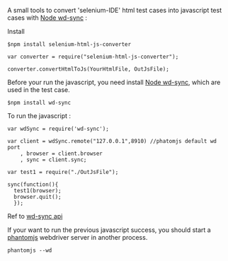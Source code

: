 A small tools to convert 'selenium-IDE' html test cases into javascript test cases with <a href='https://github.com/sebv/node-wd-sync'>Node wd-sync</a> :

Install
```
$npm install selenium-html-js-converter
```

```
var converter = require("selenium-html-js-converter");

converter.convertHtmlToJs(YourHtmlFile, OutJsFile);
```

Before your run the javascript, you need install <a href='https://github.com/sebv/node-wd-sync'>Node wd-sync</a>, which are used in the test case.
```
$npm install wd-sync
```

To run the javascript :
```
var wdSync = require('wd-sync');

var client = wdSync.remote("127.0.0.1",8910) //phatomjs default wd port
    , browser = client.browser
    , sync = client.sync;

var test1 = require("./OutJsFile");

sync(function(){
  test1(browser);
  browser.quit();
  });
```
Ref to <a href='https://github.com/sebv/node-wd-sync/blob/master/doc/jsonwire-full-mapping.md'>wd-sync api</a>

If your want to run the previous javascript success, you should start a <a href='http://phantomjs.org'>phantomjs</a> webdriver server in another process.
```
phantomjs --wd
```
